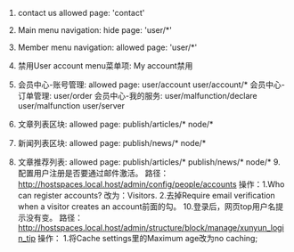 1. contact us
  allowed page: 'contact'
2. Main menu navigation:
  hide page: 'user/*'

3. Member menu navigation:
  allowed page: 'user/*'
4. 禁用User account menu菜单项:
    My account禁用
5. 会员中心-账号管理:
  allowed page:
    user/account
    user/account/*
   会员中心-订单管理:
    user/order
   会员中心-我的服务:
   user/malfunction/declare
   user/malfunction
   user/server
6. 文章列表区块:
    allowed page:
      publish/articles/*
      node/*
7. 新闻列表区块:
    allowed page:
      publish/news/*
      node/*
8. 文章推荐列表:
    allowed page:
      publish/articles/*
      publish/news/*
      node/*
9.配置用户注册是否要通过邮件激活。
  路径：http://hostspaces.local.host/admin/config/people/accounts
  操作：1.Who can register accounts? 改为：Visitors.
        2.去掉Require email verification when a visitor creates an account前面的勾。
10.登录后，网页top用户名提示没有变。
  路径：http://hostspaces.local.host/admin/structure/block/manage/xunyun_login_tip
  操作： 1.将Cache settings里的Maximum age改为no caching;

  
